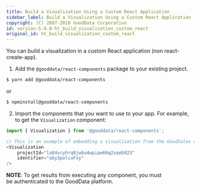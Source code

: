 ```yaml
---
title: Build a Visualization Using a Custom React Application
sidebar_label: Build a Visualization Using a Custom React Application
copyright: (C) 2007-2018 GoodData Corporation
id: version-5.0.0-ht_build_visualization_custom_react
original_id: ht_build_visualization_custom_react
---
```


You can build a visualization in a custom React application \(non react-create-app\).

1. Add the `@gooddata/react-components` package to your existing project.

```bash
$ yarn add @gooddata/react-components
```

or

```bash
$ npminstall@gooddata/react-components
```

2. Import the components that you want to use to your app. For example, to get the `Visualization` component:

```javascript
import { Visualization } from '@gooddata/react-components';

// This is an example of embedding a visualization from the GoodSales demo workspace.
<Visualization
    projectId="la84vcyhrq8jwbu4wpipw66q2sqeb923"
    identifier="aby3polcaFxy"
/>
```

**NOTE**: To get results from executing any component, you must be authenticated to the GoodData platform.
